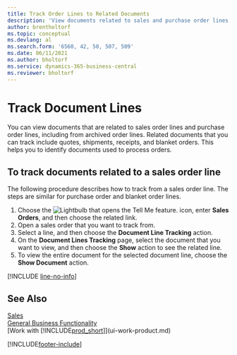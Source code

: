 ```yaml
---
title: Track Order Lines to Related Documents
description: 'View documents related to sales and purchase order lines, like quotes, shipments, receipts, and blanket orders, to identify documents used to process orders.'
author: brentholtorf
ms.topic: conceptual
ms.devlang: al
ms.search.form: '6560, 42, 50, 507, 509'
ms.date: 06/11/2021
ms.author: bholtorf
ms.service: dynamics-365-business-central
ms.reviewer: bholtorf
---
```

# <a name="track-document-lines"></a>Track Document Lines
You can view documents that are related to sales order lines and purchase order lines, including from archived order lines. Related documents that you can track include quotes, shipments, receipts, and blanket orders. This helps you to identify documents used to process orders.  

## <a name="to-track-documents-related-to-a-sales-order-line"></a>To track documents related to a sales order line
The following procedure describes how to track from a sales order line. The steps are similar for purchase order and blanket order lines.

1.  Choose the ![Lightbulb that opens the Tell Me feature.](media/ui-search/search_small.png "Tell me what you want to do") icon, enter **Sales Orders**, and then choose the related link.  
2.  Open a sales order that you want to track from.  
3.  Select a line, and then choose the **Document Line Tracking** action.
4. On the **Document Lines Tracking** page, select the document that you want to view, and then choose the **Show** action to see the related line.
5. To view the entire document for the selected document line, choose the **Show Document** action.

[!INCLUDE [line-no-info](includes/line-no-info.md)]

## <a name="see-also"></a>See Also
[Sales](sales-manage-sales.md)  
[General Business Functionality](ui-across-business-areas.md)  
[Work with [!INCLUDE[prod_short](includes/prod_short.md)]](ui-work-product.md)


[!INCLUDE[footer-include](includes/footer-banner.md)]
